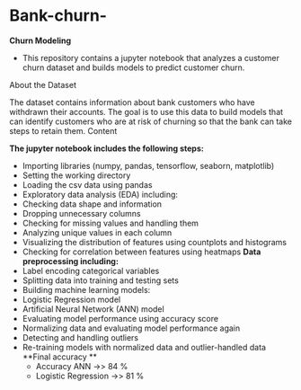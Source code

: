 # Bank-churn-
**Churn Modeling**

* This repository contains a jupyter notebook that analyzes a customer churn dataset and builds models to predict customer churn.

About the Dataset

The dataset contains information about bank customers who have withdrawn their accounts.
The goal is to use this data to build models that can identify customers who are at risk of churning so that the bank can take steps to retain them.
Content

**The jupyter notebook includes the following steps:**
* Importing libraries (numpy, pandas, tensorflow, seaborn, matplotlib)
* Setting the working directory
* Loading the csv data using pandas
* Exploratory data analysis (EDA) including:
* Checking data shape and information
* Dropping unnecessary columns
* Checking for missing values and handling them
* Analyzing unique values in each column
* Visualizing the distribution of features using countplots and histograms
* Checking for correlation between features using heatmaps
**Data preprocessing including:**
* Label encoding categorical variables
* Splitting data into training and testing sets
* Building machine learning models:
* Logistic Regression model
* Artificial Neural Network (ANN) model
* Evaluating model performance using accuracy score
* Normalizing data and evaluating model performance again
* Detecting and handling outliers
* Re-training models with normalized data and outlier-handled data
**Final accuracy **
  * Accuracy ANN ->>  84 %
  * Logistic Regression ->> 81 %  
     
